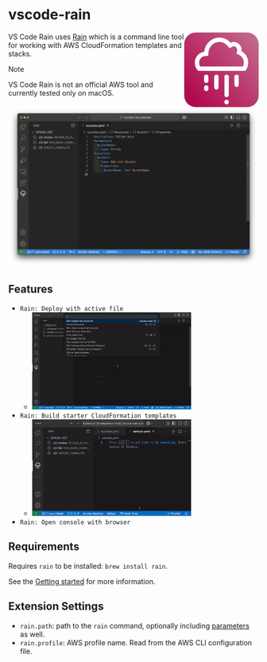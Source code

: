 # vscode-rain

<img alt="[vscode-rain logo]" src="https://raw.githubusercontent.com/khmoryz/vscode-rain/main/resources/icon.png" width="150" align="right">

VS Code Rain uses [Rain](https://github.com/aws-cloudformation/rain) which is a command line tool for working with AWS CloudFormation templates and stacks.  

> [!NOTE]
> VS Code Rain is not an official AWS tool and currently tested only on macOS.

<img src="resources/rain-tree-view.png" width="520">

## Features

- `Rain: Deploy with active file`
  - <img alt="[deploy demo]" src="https://raw.githubusercontent.com/khmoryz/vscode-rain/main/resources/demo-rain-deploy.gif" width="320">
- `Rain: Build starter CloudFormation templates`
  - <img alt="[build demo]" src="https://raw.githubusercontent.com/khmoryz/vscode-rain/main/resources/demo-rain-build.gif" width="320">
- `Rain: Open console with browser`

## Requirements
Requires `rain` to be installed: `brew install rain`.

See the [Getting started](https://github.com/aws-cloudformation/rain?tab=readme-ov-file#getting-started) for more information.

## Extension Settings

* `rain.path`: path to the `rain` command, optionally including [parameters](https://github.com/aws-cloudformation/cfn-python-lint/#parameters) as well.
* `rain.profile`: AWS profile name. Read from the AWS CLI configuration file.
